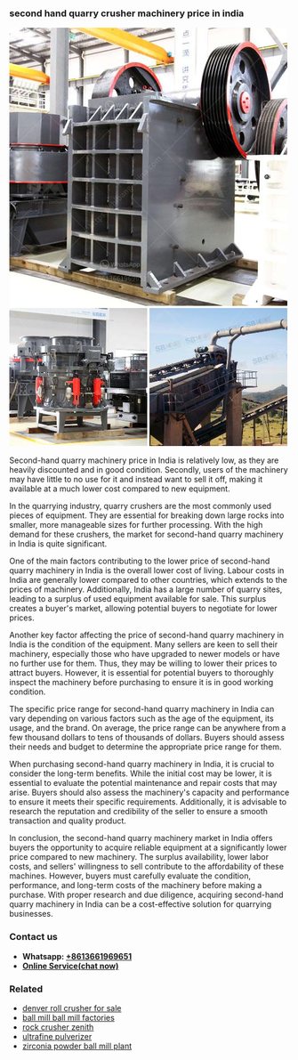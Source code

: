 <h3>second hand quarry crusher machinery price in india</h3><img src='1708663615.jpg' alt=''><p>Second-hand quarry machinery price in India is relatively low, as they are heavily discounted and in good condition. Secondly, users of the machinery may have little to no use for it and instead want to sell it off, making it available at a much lower cost compared to new equipment.</p><p>In the quarrying industry, quarry crushers are the most commonly used pieces of equipment. They are essential for breaking down large rocks into smaller, more manageable sizes for further processing. With the high demand for these crushers, the market for second-hand quarry machinery in India is quite significant.</p><p>One of the main factors contributing to the lower price of second-hand quarry machinery in India is the overall lower cost of living. Labour costs in India are generally lower compared to other countries, which extends to the prices of machinery. Additionally, India has a large number of quarry sites, leading to a surplus of used equipment available for sale. This surplus creates a buyer's market, allowing potential buyers to negotiate for lower prices.</p><p>Another key factor affecting the price of second-hand quarry machinery in India is the condition of the equipment. Many sellers are keen to sell their machinery, especially those who have upgraded to newer models or have no further use for them. Thus, they may be willing to lower their prices to attract buyers. However, it is essential for potential buyers to thoroughly inspect the machinery before purchasing to ensure it is in good working condition.</p><p>The specific price range for second-hand quarry machinery in India can vary depending on various factors such as the age of the equipment, its usage, and the brand. On average, the price range can be anywhere from a few thousand dollars to tens of thousands of dollars. Buyers should assess their needs and budget to determine the appropriate price range for them.</p><p>When purchasing second-hand quarry machinery in India, it is crucial to consider the long-term benefits. While the initial cost may be lower, it is essential to evaluate the potential maintenance and repair costs that may arise. Buyers should also assess the machinery's capacity and performance to ensure it meets their specific requirements. Additionally, it is advisable to research the reputation and credibility of the seller to ensure a smooth transaction and quality product.</p><p>In conclusion, the second-hand quarry machinery market in India offers buyers the opportunity to acquire reliable equipment at a significantly lower price compared to new machinery. The surplus availability, lower labor costs, and sellers' willingness to sell contribute to the affordability of these machines. However, buyers must carefully evaluate the condition, performance, and long-term costs of the machinery before making a purchase. With proper research and due diligence, acquiring second-hand quarry machinery in India can be a cost-effective solution for quarrying businesses.</p><h3>Contact us</h3><ul><li><strong>Whatsapp:&nbsp;<a href="https://wa.me/8613661969651">+8613661969651</a></strong></li><li><a href="https://swt.shibang-china.com/?git&amp;zhl&amp;second hand quarry crusher machinery price in india"><strong>Online Service(chat now)</strong></a></li></ul><h3>Related</h3><ul><li><a href='denver roll crusher for sale.md'>denver roll crusher for sale</a></li><li><a href='ball mill ball mill factories.md'>ball mill ball mill factories</a></li><li><a href='rock crusher zenith.md'>rock crusher zenith</a></li><li><a href='ultrafine pulverizer.md'>ultrafine pulverizer</a></li><li><a href='zirconia powder ball mill plant.md'>zirconia powder ball mill plant</a></li></ul>